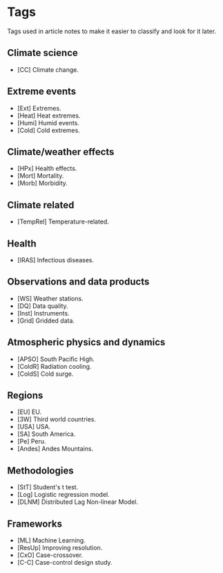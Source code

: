 # Tags

Tags used in article notes to make it easier to classify
and look for it later.

## Climate science

- [CC] Climate change.

## Extreme events

- [Ext] Extremes.
- [Heat] Heat extremes.
- [Humi] Humid events.
- [Cold] Cold extremes.

## Climate/weather effects

- [HPx] Health effects.
- [Mort] Mortality.
- [Morb] Morbidity.

## Climate related

- [TempRel] Temperature-related.

## Health

- [IRAS] Infectious diseases.

## Observations and data products

- [WS] Weather stations.
- [DQ] Data quality.
- [Inst] Instruments.
- [Grid] Gridded data.

## Atmospheric physics and dynamics

- [APSO] South Pacific High.
- [ColdR] Radiation cooling.
- [ColdS] Cold surge.

## Regions

- [EU] EU.
- [3W] Third world countries.
- [USA] USA.
- [SA] South America.
- [Pe] Peru.
- [Andes] Andes Mountains.

## Methodologies

- [StT] Student's t test.
- [Log] Logistic regression model.
- [DLNM] Distributed Lag Non-linear Model.

## Frameworks

- [ML] Machine Learning.
- [ResUp] Improving resolution.
- [CxO] Case-crossover.
- [C-C] Case-control design study.
